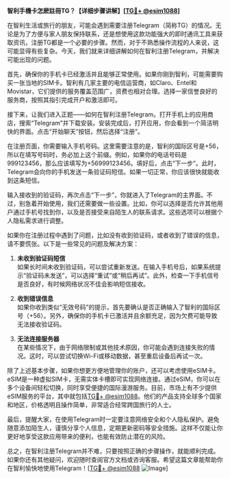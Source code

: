 **智利手機卡怎麽註冊TG？【详细步骤讲解】[[TG💪+ @esim1088](https://t.me/s/esim1088)]**

在智利生活或旅行的朋友，可能会遇到需要注册Telegram（简称TG）的情况。无论是为了方便与家人朋友保持联系，还是想使用这款功能强大的即时通讯工具来获取资讯，注册TG都是一个必要的步骤。然而，对于不熟悉操作流程的人来说，这可能显得有些复杂。今天，我们就来详细讲解如何在智利注册Telegram，并解决可能出现的问题。

首先，确保你的手机卡已经激活并且能够正常使用。如果你刚到智利，可能需要购买一张当地的SIM卡。智利有几家主要的电信运营商，如Claro、Entel和Movistar，它们提供的服务覆盖范围广，资费也相对合理。选择一家信誉良好的服务商，按照其指引完成开户和激活即可。

接下来，让我们进入正题——如何在智利注册Telegram。打开手机上的应用商店，搜索“Telegram”并下载安装。安装完成后，打开应用，你会看到一个简洁明快的界面。点击“开始聊天”按钮，然后选择“注册”。

在注册页面，你需要输入手机号码。这里需要注意的是，智利的国际区号是+56，所以在填写号码时，务必加上这个前缀。例如，如果你的电话号码是999123456，那么应该填写为+56999123456。填好后，点击“下一步”。此时，Telegram会向你的手机发送一条验证码短信。如果一切正常，你应该很快就能收到这条短信。

输入接收到的验证码，再次点击“下一步”，你就进入了Telegram的主界面。不过，别急着开始使用，我们还需要做一些设置。比如，你可以选择是否允许其他用户通过手机号找到你，以及是否接受来自陌生人的联系请求。这些选项可以根据个人隐私需求进行调整。

如果你在注册过程中遇到了问题，比如没有收到验证码，或者收到了错误的信息，请不要慌张。以下是一些常见的问题及解决方案：

1. **未收到验证码短信**  
   如果长时间未收到验证码，可以尝试重新发送。在输入手机号后，如果系统提示“验证码未发送”，可以选择“重试”或“稍后再试”。此外，检查一下手机信号是否良好，有时候网络状况不佳会影响短信接收。

2. **收到错误信息**  
   如果你收到类似“无效号码”的提示，首先要确认是否正确输入了智利的国际区号（+56）。另外，确保你的手机卡已激活并且余额充足，因为欠费可能导致无法接收验证码。

3. **无法连接服务器**  
   在某些情况下，由于网络限制或其他技术原因，你可能会遇到连接失败的情况。这时，可以尝试切换Wi-Fi或移动数据，甚至重启设备后再试一次。

除了上述基本步骤，如果你想更方便地管理你的账户，还可以考虑使用eSIM卡。eSIM是一种虚拟SIM卡，无需实体卡槽即可实现网络连接。通过eSIM，你可以在多个设备间轻松切换，同时享受便捷的国际漫游服务。目前，市场上有不少提供eSIM服务的平台，其中就包括[TG💪+ @esim1088](https://t.me/s/esim1088)。他们的产品支持全球多个国家和地区，价格透明且操作简单，非常适合经常跨国旅行的人士。

最后，提醒大家，在使用Telegram时一定要注意网络安全和个人隐私保护。避免随意添加陌生人，谨慎分享个人信息，定期更新密码等安全措施。这样不仅能让你更好地享受这款应用带来的便利，也能有效防止潜在的风险。

总之，在智利注册Telegram并不难，只要按照正确的步骤操作，就能顺利完成。如果你还有其他疑问，欢迎随时查阅官方文档或咨询客服。希望这篇文章能帮助你在智利愉快地使用Telegram！[[TG💪+ @esim1088](https://t.me/s/esim1088) ![Image](https://i.postimg.cc/4NQfJmqS/Snipaste-2025-05-13-00-14-12.png)]